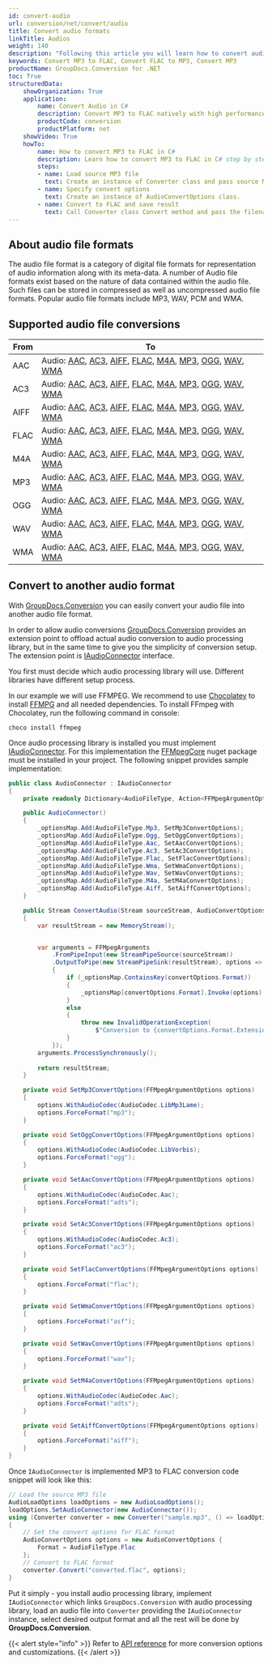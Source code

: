 ```yaml
---
id: convert-audio
url: conversion/net/convert/audio
title: Convert audio formats
linkTitle: Audios
weight: 140
description: "Following this article you will learn how to convert audio file to another audio format with couple C# code lines and GroupDocs.Conversion for .NET."
keywords: Convert MP3 to FLAC, Convert FLAC to MP3, Convert MP3
productName: GroupDocs.Conversion for .NET
toc: True
structuredData:
    showOrganization: True
    application:    
        name: Convert Audio in C#    
        description: Convert MP3 to FLAC natively with high performance using C# language and GroupDocs.Conversion for .NET APIs
        productCode: conversion
        productPlatform: net 
    showVideo: True
    howTo:
        name: How to convert MP3 to FLAC in C# 
        description: Learn how to convert MP3 to FLAC in C# step by step
        steps:
        - name: Load source MP3 file 
          text: Create an instance of Converter class and pass source MP3 file path as a constructor parameter. You may specify absolute or relative file path as per your requirements. 
        - name: Specify convert options 
          text: Create an instance of AudioConvertOptions class.
        - name: Convert to FLAC and save result 
          text: Call Converter class Convert method and pass the filename for the converted FLAC file and the AudioConvertOptions object from the previous step as parameters.
---
```


## About audio file formats

The audio file format is a category of digital file formats for representation of audio information along with its meta-data. A number of Audio file formats exist based on the nature of data contained within the audio file. Such files can be stored in compressed as well as uncompressed audio file formats. Popular audio file formats include MP3, WAV, PCM and WMA.

## Supported audio file conversions

| From | To |
| --- | --- |
| AAC | Audio: [AAC](https://docs.fileformat.com/audio/aac/), [AC3](https://docs.fileformat.com/audio/ac3/), [AIFF](https://docs.fileformat.com/audio/aiff/), [FLAC](https://docs.fileformat.com/audio/flac/), [M4A](https://docs.fileformat.com/audio/m4a/), [MP3](https://docs.fileformat.com/audio/mp3/), [OGG](https://docs.fileformat.com/audio/ogg/), [WAV](https://docs.fileformat.com/audio/wav/), [WMA](https://docs.fileformat.com/audio/wma/)<br/>  |
| AC3 | Audio: [AAC](https://docs.fileformat.com/audio/aac/), [AC3](https://docs.fileformat.com/audio/ac3/), [AIFF](https://docs.fileformat.com/audio/aiff/), [FLAC](https://docs.fileformat.com/audio/flac/), [M4A](https://docs.fileformat.com/audio/m4a/), [MP3](https://docs.fileformat.com/audio/mp3/), [OGG](https://docs.fileformat.com/audio/ogg/), [WAV](https://docs.fileformat.com/audio/wav/), [WMA](https://docs.fileformat.com/audio/wma/)<br/>  |
| AIFF | Audio: [AAC](https://docs.fileformat.com/audio/aac/), [AC3](https://docs.fileformat.com/audio/ac3/), [AIFF](https://docs.fileformat.com/audio/aiff/), [FLAC](https://docs.fileformat.com/audio/flac/), [M4A](https://docs.fileformat.com/audio/m4a/), [MP3](https://docs.fileformat.com/audio/mp3/), [OGG](https://docs.fileformat.com/audio/ogg/), [WAV](https://docs.fileformat.com/audio/wav/), [WMA](https://docs.fileformat.com/audio/wma/)<br/>  |
| FLAC | Audio: [AAC](https://docs.fileformat.com/audio/aac/), [AC3](https://docs.fileformat.com/audio/ac3/), [AIFF](https://docs.fileformat.com/audio/aiff/), [FLAC](https://docs.fileformat.com/audio/flac/), [M4A](https://docs.fileformat.com/audio/m4a/), [MP3](https://docs.fileformat.com/audio/mp3/), [OGG](https://docs.fileformat.com/audio/ogg/), [WAV](https://docs.fileformat.com/audio/wav/), [WMA](https://docs.fileformat.com/audio/wma/)<br/>  |
| M4A | Audio: [AAC](https://docs.fileformat.com/audio/aac/), [AC3](https://docs.fileformat.com/audio/ac3/), [AIFF](https://docs.fileformat.com/audio/aiff/), [FLAC](https://docs.fileformat.com/audio/flac/), [M4A](https://docs.fileformat.com/audio/m4a/), [MP3](https://docs.fileformat.com/audio/mp3/), [OGG](https://docs.fileformat.com/audio/ogg/), [WAV](https://docs.fileformat.com/audio/wav/), [WMA](https://docs.fileformat.com/audio/wma/)<br/>  |
| MP3 | Audio: [AAC](https://docs.fileformat.com/audio/aac/), [AC3](https://docs.fileformat.com/audio/ac3/), [AIFF](https://docs.fileformat.com/audio/aiff/), [FLAC](https://docs.fileformat.com/audio/flac/), [M4A](https://docs.fileformat.com/audio/m4a/), [MP3](https://docs.fileformat.com/audio/mp3/), [OGG](https://docs.fileformat.com/audio/ogg/), [WAV](https://docs.fileformat.com/audio/wav/), [WMA](https://docs.fileformat.com/audio/wma/)<br/>  |
| OGG | Audio: [AAC](https://docs.fileformat.com/audio/aac/), [AC3](https://docs.fileformat.com/audio/ac3/), [AIFF](https://docs.fileformat.com/audio/aiff/), [FLAC](https://docs.fileformat.com/audio/flac/), [M4A](https://docs.fileformat.com/audio/m4a/), [MP3](https://docs.fileformat.com/audio/mp3/), [OGG](https://docs.fileformat.com/audio/ogg/), [WAV](https://docs.fileformat.com/audio/wav/), [WMA](https://docs.fileformat.com/audio/wma/)<br/>  |
| WAV | Audio: [AAC](https://docs.fileformat.com/audio/aac/), [AC3](https://docs.fileformat.com/audio/ac3/), [AIFF](https://docs.fileformat.com/audio/aiff/), [FLAC](https://docs.fileformat.com/audio/flac/), [M4A](https://docs.fileformat.com/audio/m4a/), [MP3](https://docs.fileformat.com/audio/mp3/), [OGG](https://docs.fileformat.com/audio/ogg/), [WAV](https://docs.fileformat.com/audio/wav/), [WMA](https://docs.fileformat.com/audio/wma/)<br/>  |
| WMA | Audio: [AAC](https://docs.fileformat.com/audio/aac/), [AC3](https://docs.fileformat.com/audio/ac3/), [AIFF](https://docs.fileformat.com/audio/aiff/), [FLAC](https://docs.fileformat.com/audio/flac/), [M4A](https://docs.fileformat.com/audio/m4a/), [MP3](https://docs.fileformat.com/audio/mp3/), [OGG](https://docs.fileformat.com/audio/ogg/), [WAV](https://docs.fileformat.com/audio/wav/), [WMA](https://docs.fileformat.com/audio/wma/)<br/>  |

## Convert to another audio format

With [GroupDocs.Conversion](https://products.groupdocs.com/conversion/net) you can easily convert your audio file into another audio file format.  

In order to allow audio conversions [GroupDocs.Conversion](https://products.groupdocs.com/conversion/net) provides an extension point to offload actual audio conversion to audio processing library, but in the same time to give you the simplicity of conversion setup. The extension point is [IAudioConnector](https://reference.groupdocs.com/conversion/net/groupdocs.conversion.integration.audio/iaudioconnector) interface. 

You first must decide which audio processing library will use. Different libraries have different setup process.

In our example we will use FFMPEG. We recommend to use [Chocolatey](https://chocolatey.org/) to install [FFMPG](https://ffmpeg.org/) and all needed dependencies. 
To install FFmpeg with Chocolatey, run the following command in console:
```
choco install ffmpeg
```

Once audio processing library is installed you must implement [IAudioConnector](https://reference.groupdocs.com/conversion/net/groupdocs.conversion.integration.audio/iaudioconnector). For this implementation the [FFMpegCore](https://www.nuget.org/packages/FFMpegCore) nuget package must be installed in your project. The following snippet provides sample implementation:

```csharp
public class AudioConnector : IAudioConnector
{
    private readonly Dictionary<AudioFileType, Action<FFMpegArgumentOptions>> _optionsMap = new Dictionary<AudioFileType, Action<FFMpegArgumentOptions>>();

    public AudioConnector()
    {
        _optionsMap.Add(AudioFileType.Mp3, SetMp3ConvertOptions);
        _optionsMap.Add(AudioFileType.Ogg, SetOggConvertOptions);
        _optionsMap.Add(AudioFileType.Aac, SetAacConvertOptions);
        _optionsMap.Add(AudioFileType.Ac3, SetAc3ConvertOptions);
        _optionsMap.Add(AudioFileType.Flac, SetFlacConvertOptions);
        _optionsMap.Add(AudioFileType.Wma, SetWmaConvertOptions);
        _optionsMap.Add(AudioFileType.Wav, SetWavConvertOptions);
        _optionsMap.Add(AudioFileType.M4a, SetM4aConvertOptions);
        _optionsMap.Add(AudioFileType.Aiff, SetAiffConvertOptions);
    }

    public Stream ConvertAudio(Stream sourceStream, AudioConvertOptions convertOptions)
    { 
        var resultStream = new MemoryStream();


        var arguments = FFMpegArguments
            .FromPipeInput(new StreamPipeSource(sourceStream))
            .OutputToPipe(new StreamPipeSink(resultStream), options =>
            {
                if (_optionsMap.ContainsKey(convertOptions.Format))
                {
                    _optionsMap[convertOptions.Format].Invoke(options);
                }
                else
                {
                    throw new InvalidOperationException(
                        $"Conversion to {convertOptions.Format.Extension} is not supported at the moment");
                }
            });
        arguments.ProcessSynchronously();
            
        return resultStream;
    }

    private void SetMp3ConvertOptions(FFMpegArgumentOptions options)
    {
        options.WithAudioCodec(AudioCodec.LibMp3Lame);
        options.ForceFormat("mp3");
    }

    private void SetOggConvertOptions(FFMpegArgumentOptions options)
    {
        options.WithAudioCodec(AudioCodec.LibVorbis);
        options.ForceFormat("ogg");
    }

    private void SetAacConvertOptions(FFMpegArgumentOptions options)
    {
        options.WithAudioCodec(AudioCodec.Aac);
        options.ForceFormat("adts");
    }

    private void SetAc3ConvertOptions(FFMpegArgumentOptions options)
    {
        options.WithAudioCodec(AudioCodec.Ac3);
        options.ForceFormat("ac3");
    }

    private void SetFlacConvertOptions(FFMpegArgumentOptions options)
    {
        options.ForceFormat("flac");
    }

    private void SetWmaConvertOptions(FFMpegArgumentOptions options)
    {
        options.ForceFormat("asf");
    }

    private void SetWavConvertOptions(FFMpegArgumentOptions options)
    {
        options.ForceFormat("wav");
    }

    private void SetM4aConvertOptions(FFMpegArgumentOptions options)
    {
        options.WithAudioCodec(AudioCodec.Aac);
        options.ForceFormat("adts");
    }

    private void SetAiffConvertOptions(FFMpegArgumentOptions options)
    {
        options.ForceFormat("aiff");
    }
}
```

Once `IAudioConnector` is implemented MP3 to FLAC conversion code snippet will look like this:

```csharp
// Load the source MP3 file
AudioLoadOptions loadOptions = new AudioLoadOptions();
loadOptions.SetAudioConnector(new AudioConnector());
using (Converter converter = new Converter("sample.mp3", () => loadOptions))
{
    // Set the convert options for FLAC format
    AudioConvertOptions options = new AudioConvertOptions {
        Format = AudioFileType.Flac
    };
    // Convert to FLAC format
    converter.Convert("converted.flac", options);
}
```

Put it simply - you install audio processing library, implement `IAudioConnector` which links `GroupDocs.Conversion` with audio processing library, load an audio file into `Converter` providing the `IAudioConnector` instance, select desired output format and all the rest will be done by **GroupDocs.Conversion**.  

{{< alert style="info" >}}
Refer to [API reference](https://reference.groupdocs.com/conversion/net/groupdocs.conversion.options.convert) for more conversion options and customizations.
{{< /alert >}}
